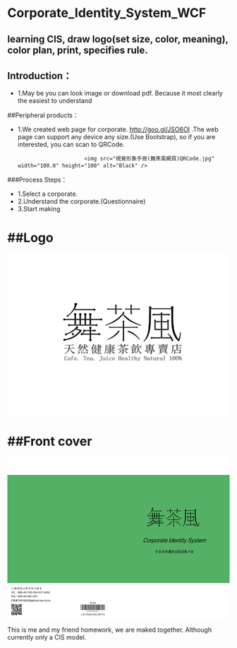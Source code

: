 Corporate_Identity_System_WCF
======
## learning CIS, draw logo(set size, color, meaning), color plan, print, specifies rule.
## Introduction：
- 1.May be you can look image or download pdf. Because it most clearly the easiest to understand

##Peripheral products：
- 1.We created web page for corporate. http://goo.gl/JSO6OI .The web page can support any device any size.(Use Bootstrap), so if you are interested, you can scan to QRCode.

                           <img src="視覺形象手冊(舞茶風網頁)QRCode.jpg" width="100.0" height="100" alt="Black" /> 


###Process Steps：

- 1.Select a corporate.
- 2.Understand the corporate.(Questionnaire)
- 3.Start making

##Logo
===============
<img src="舞茶風.png" width="531" height="366" alt="Black" />

##Front cover
===============
<img src="視覺形象手冊(舞茶風)封面.jpg" width="531" height="366" alt="Black" />

This is me and my friend homework, we are maked together. Although currently only a CIS model. 

